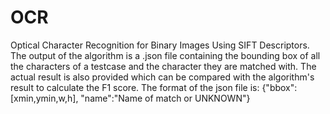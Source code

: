 # OCR
Optical Character Recognition for Binary Images Using SIFT Descriptors.
The output of the algorithm is a .json file containing the bounding box of all the characters of a testcase and the character they are matched with. The actual result is also provided which can be compared with the algorithm's result to calculate the F1 score.
The format of the json file is:
                              {"bbox":[xmin,ymin,w,h], "name":"Name of match or UNKNOWN"}
